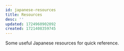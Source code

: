 ```yaml
---
id: japanese-resources
title: Resources
desc: ''
updated: 1724960902092
created: 1721408359745
---
```


Some useful Japanese resources for quick reference.
